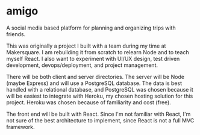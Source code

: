 # amigo
A social media based platform for planning and organizing trips with friends. 

This was originally a project I built with a team during my time at Makersquare. I am rebuilding it from scratch to relearn
Node and to teach myself React. I also want to experiment with UI/UX design, test driven development, devops/deployment, and
project management.

There will be both client and server directories. The server will be Node (maybe Express) and will use a PostgreSQL database.
The data is best handled with a relational database, and PostgreSQL was chosen because it will be easiest to integrate with 
Heroku, my chosen hosting solution for this project. Heroku was chosen because of familiarity and cost (free).

The front end will be built with React. Since I'm not familiar with React, I'm not sure of the best architecture to 
implement, since React is not a full MVC framework.


